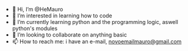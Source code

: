 - 👋 Hi, I’m @HeMauro
- 👀 I’m interested in learning how to code
- 🌱 I’m currently learning python and the programming logic, aswell python's modules
- 💞️ I’m looking to collaborate on anything basic
- 📫 How to reach me: i have an e-mail, novoemailmauro@gmail.com

<!---
HeMauro/HeMauro is a ✨ special ✨ repository because its `README.md` (this file) appears on your GitHub profile.
You can click the Preview link to take a look at your changes.
--->
